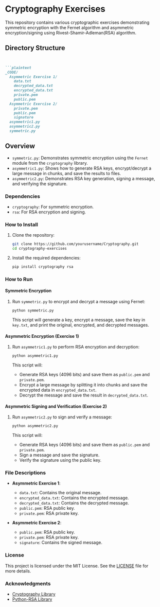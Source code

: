 # Cryptography Exercises

This repository contains various cryptographic exercises demonstrating symmetric encryption with the Fernet algorithm and asymmetric encryption/signing using Rivest-Shamir-Adleman(RSA) algorithm.

## Directory Structure
```markdown


```plaintext
_CODE/
  Asymmetric Exercise 1/
    data.txt
    decrypted_data.txt
    encrypted_data.txt
    private.pem
    public.pem
  Asymmetric Exercise 2/
    private.pem
    public.pem
    signature
  asymmetric1.py
  asymmetric2.py
  symmetric.py
```

## Overview

- `symmetric.py`: Demonstrates symmetric encryption using the `Fernet` module from the `cryptography` library.
- `asymmetric1.py`: Shows how to generate RSA keys, encrypt/decrypt a large message in chunks, and save the results to files.
- `asymmetric2.py`: Demonstrates RSA key generation, signing a message, and verifying the signature.

### Dependencies

- `cryptography`: For symmetric encryption.
- `rsa`: For RSA encryption and signing.

### How to Install

1. Clone the repository:
   ```bash
   git clone https://github.com/yourusername/Cryptography.git
   cd cryptography-exercises
   ```

2. Install the required dependencies:
   ```bash
   pip install cryptography rsa
   ```

### How to Run

#### Symmetric Encryption

1. Run `symmetric.py` to encrypt and decrypt a message using Fernet:
   ```bash
   python symmetric.py
   ```
   
   This script will generate a key, encrypt a message, save the key in `key.txt`, and print the original, encrypted, and decrypted messages.

#### Asymmetric Encryption (Exercise 1)

1. Run `asymmetric1.py` to perform RSA encryption and decryption:
   ```bash
   python asymmetric1.py
   ```
   
   This script will:
   - Generate RSA keys (4096 bits) and save them as `public.pem` and `private.pem`.
   - Encrypt a large message by splitting it into chunks and save the encrypted data in `encrypted_data.txt`.
   - Decrypt the message and save the result in `decrypted_data.txt`.

#### Asymmetric Signing and Verification (Exercise 2)

1. Run `asymmetric2.py` to sign and verify a message:
   ```bash
   python asymmetric2.py
   ```

   This script will:
   - Generate RSA keys (4096 bits) and save them as `public.pem` and `private.pem`.
   - Sign a message and save the signature.
   - Verify the signature using the public key.

### File Descriptions

- **Asymmetric Exercise 1**:
  - `data.txt`: Contains the original message.
  - `encrypted_data.txt`: Contains the encrypted message.
  - `decrypted_data.txt`: Contains the decrypted message.
  - `public.pem`: RSA public key.
  - `private.pem`: RSA private key.

- **Asymmetric Exercise 2**:
  - `public.pem`: RSA public key.
  - `private.pem`: RSA private key.
  - `signature`: Contains the signed message.

### License

This project is licensed under the MIT License. See the [LICENSE](LICENSE) file for more details.

### Acknowledgments

- [Cryptography Library](https://cryptography.io)
- [Python-RSA Library](https://stuvel.eu/rsa)
```